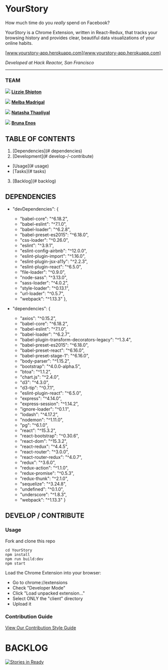 # **YourStory**
How much time do you *really* spend on Facebook?

YourStory is a Chrome Extension, written in React-Redux, that tracks your browsing
history and provides clear, beautiful data visualizations of your online habits.


[www.yourstory-app.herokuapp.com](www.yourstory-app.herokuapp.com)

*Developed at Hack Reactor, San Francisco*

___

### TEAM
![](https://avatars0.githubusercontent.com/u/17540221?v=3&u=48be5af7e9e9931d527478d302f5b9225838c762&s=75)
[**Lizzie Shipton**](http://github.com/lizzieshipton)

![](https://avatars3.githubusercontent.com/u/5491857?v=3&s=75)
[**Melba Madrigal**](http://github.com/melbee)

![](https://avatars1.githubusercontent.com/u/12237627?v=3&s=75)
[**Natasha Thapliyal**](http://github.com/natasha-t)

![](https://avatars0.githubusercontent.com/u/10172795?v=3&s=75)
[**Bruna Enos**](http://github.com/brunasmedeiros)


## TABLE OF CONTENTS

1. [Dependencies](# dependencies)
2. [Development](# develop-/-contribute)
  * [Usage](# usage)
  * [Tasks](# tasks)
3. [Backlog](# backlog)



## DEPENDENCIES

* "devDependencies": {
    * "babel-core": "^6.18.2",
    * "babel-eslint": "^7.1.0",
    * "babel-loader": "^6.2.8",
    * "babel-preset-es2015": "^6.18.0",
    * "css-loader": "^0.26.0",
    * "eslint": "^3.9.1",
    * "eslint-config-airbnb": "^12.0.0",
    * "eslint-plugin-import": "^1.16.0",
    * "eslint-plugin-jsx-a11y": "^2.2.3",
    * "eslint-plugin-react": "^6.5.0",
    * "file-loader": "^0.9.0",
    * "node-sass": "^3.13.0",
    * "sass-loader": "^4.0.2",
    * "style-loader": "^0.13.1",
    * "url-loader": "^0.5.7",
    * "webpack": "^1.13.3"
  },
  
* "dependencies": {
    * "axios": "^0.15.2",
    * "babel-core": "^6.18.2",
    * "babel-eslint": "^7.1.0",
    * "babel-loader": "^6.2.7",
    * "babel-plugin-transform-decorators-legacy": "^1.3.4",
    * "babel-preset-es2015": "^6.18.0",
    * "babel-preset-react": "^6.16.0",
    * "babel-preset-stage-1": "^6.16.0",
    * "body-parser": "^1.15.2",
    * "bootstrap": "^4.0.0-alpha.5",
    * "btoa": "^1.1.2",
    * "chart.js": "^2.4.0",
    * "d3": "^4.3.0",
    * "d3-tip": "^0.7.1",
    * "eslint-plugin-react": "^6.5.0",
    * "express": "^4.14.0",
    * "express-session": "^1.14.2",
    * "ignore-loader": "^0.1.1",
    * "lodash": "^4.17.2",
    * "nodemon": "^1.11.0",
    * "pg": "^6.1.0",
    * "react": "^15.3.2",
    * "react-bootstrap": "^0.30.6",
    * "react-dom": "^15.3.2",
    * "react-redux": "^4.4.5",
    * "react-router": "^3.0.0",
    * "react-router-redux": "^4.0.7",
    * "redux": "^3.6.0",
    * "redux-action": "^1.1.0",
    * "redux-promise": "^0.5.3",
    * "redux-thunk": "^2.1.0",
    * "sequelize": "^3.24.8",
    * "undefined": "^0.1.0",
    * "underscore": "^1.8.3",
    * "webpack": "^1.13.3"
}


## DEVELOP / CONTRIBUTE

### Usage

  Fork and clone this repo

```
cd YourStory
npm install
npm run build:dev
npm start
```
  Load the Chrome Extension into your browser:
  
  - Go to chrome://extensions
  - Check "Developer Mode"
  - Click "Load unpacked extension..."
  - Select ONLY the "client" directory
  - Upload it


### Contribution Guide

  [View Our Contribution Style Guide](/_CONTRIBUTING.md)


# BACKLOG
[![Stories in Ready](https://badge.waffle.io/XXHR/thesis.png?label=ready&title=Ready)](http://waffle.io/XXHR/thesis)
